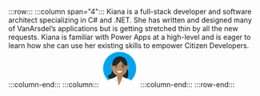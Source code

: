:::row:::
  :::column span="4":::
     Kiana is a full-stack developer and software architect specializing in C# and .NET. She has written and designed many of VanArsdel’s applications but is getting stretched thin by all the new requests. Kiana is familiar with Power Apps at a high-level and is eager to learn how she can use her existing skills to empower Citizen Developers.
  :::column-end:::
  :::column:::
    ![Cartoon depiction of Kiana](../../shared/media/kiana.png)
  :::column-end:::
:::row-end:::